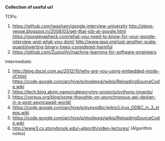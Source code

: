 **Collection of useful url**

TOPs:

1. https://github.com/jwasham/google-interview-university
   http://steve-yegge.blogspot.in/2008/03/get-that-job-at-google.html
   https://googleyasheck.com/what-you-need-to-know-for-your-google-interview-and-what-you-dont/
   http://www.jasq.org/just-another-scala-quant/inverting-binary-trees-considered-harmful
2. https://github.com/ZuzooVn/machine-learning-for-software-engineers


Intermediate:

1. http://blog.dscpl.com.au/2012/10/why-are-you-using-embedded-mode-of.html
   https://code.google.com/archive/p/modwsgi/wikis/ReloadingSourceCode.wiki
2. https://tech.blog.aknin.name/category/my-projects/pythons-innards/
3. https://vorpus.org/blog/some-thoughts-on-asynchronous-api-design-in-a-post-asyncawait-world/
4. https://code.google.com/archive/p/pypyodbc/wikis/Linux_ODBC_in_3_steps.wiki
5. https://code.google.com/archive/p/modwsgi/wikis/ReloadingSourceCode.wiki
6. http://www3.cs.stonybrook.edu/~algorith/video-lectures/  (Algorithm notes)


